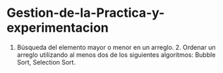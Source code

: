 # Gestion-de-la-Practica-y-experimentacion
1. Búsqueda del elemento mayor o menor en un arreglo. 2. Ordenar un arreglo utilizando al menos dos de los siguientes algoritmos: Bubble Sort, Selection Sort.
